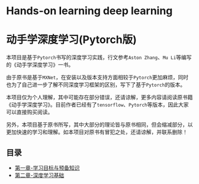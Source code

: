 # Hands-on learning deep learning
# 动手学深度学习(Pytorch版)

本项目是基于`Pytorch`书写的深度学习实践，行文参考`Aston Zhang`、`Mu Li`等编写的《动手学深度学习》一书。

由于原书是基于`MXNet`，在安装以及版本支持方面相较于`Pytorch`更加麻烦，同时也为了自己进一步了解不同深度学习框架的区别，写下了基于`Pytorch`的版本。

本项目仅为个人理解，其中可能存在部分错误，还请谅解，更多内容请阅读原书籍《动手学深度学习》。目前作者已经有了`tensorflow`、`Pytorch`等版本，因此大家可以直接购买阅读。

另外，本项目基于原书所写，其中大部分的理论皆与原书相同，但会缩减部分，以更加快速的学习和理解。如本项目对原书有冒犯之处，还请谅解，并联系删除！

## 目录


- [第一章-学习目标与预备知识](第一章-学习目标与预备知识.ipynb)
- [第二章-深度学习基础](第二章-深度学习基础.ipynb)
